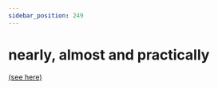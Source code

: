 ```yaml
---
sidebar_position: 249
---
```


# nearly, almost and practically

[(see here)](./almost-and-nearly-practically)
